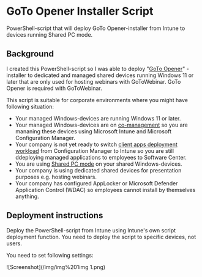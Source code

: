 # GoTo Opener Installer Script
PowerShell-script that will deploy GoTo Opener-installer from Intune to devices running Shared PC mode.

## Background
I created this PowerShell-script so I was able to deploy "[GoTo Opener](https://support.goto.com/meeting/help/what-is-the-multi-user-launcher-opener-msi)" -installer to dedicated and managed shared devices running Windows 11 or later that are only used for hosting webinars with GoToWebinar. GoTo Opener is required with GoToWebinar.

This script is suitable for corporate environments where you might have following situation:
- Your managed Windows-devices are running Windows 11 or later.
- Your managed Windows-devices are on [co-management](https://learn.microsoft.com/en-us/mem/configmgr/comanage/overview) so you are mananing these devices using Microsoft Intune and Microsoft Configuration Manager.
- Your company is not yet ready to switch [client apps deployment workload](https://learn.microsoft.com/en-us/mem/configmgr/comanage/how-to-switch-workloads) from Configuration Manager to Intune so you are still ddeploying managed applications to employees to Software Center.
- You are using [Shared PC mode](https://learn.microsoft.com/en-us/windows/configuration/shared-pc/shared-devices-concepts) on your shared Windows-devices.
- Your company is using dedicated shared devices for presentation purposes e.g. hosting webinars.
- Your company has configured AppLocker or Microsoft Defender Application Control (WDAC) so employees cannot install by themselves anything.

## Deployment instructions
Deploy the PowerShell-script from Intune using Intune's own script deployment function. You need to deploy the script to specific devices, not users.

You need to set following settings:

![Screenshot](/img/img%201img 1.png)
